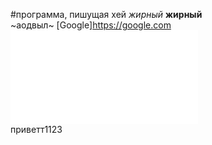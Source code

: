 #программа, пишущая хей
*жирный*
**жирный** <br>
~аодвыл~
[Google]https://google.com
<br>
![описание картинки](hello.txt)
<br>
приветт1123
